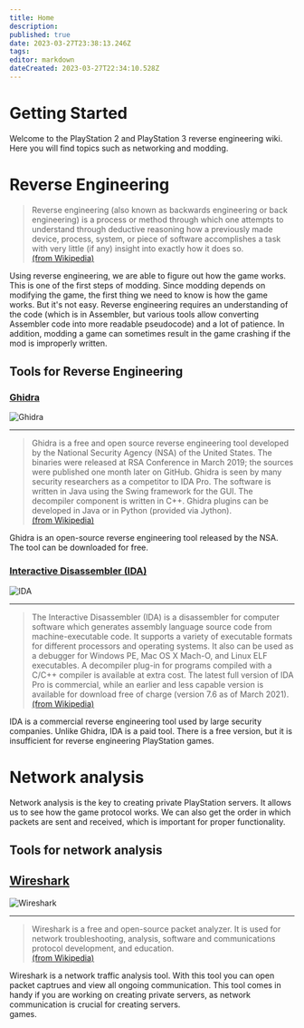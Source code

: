 ```yaml
---
title: Home
description: 
published: true
date: 2023-03-27T23:38:13.246Z
tags: 
editor: markdown
dateCreated: 2023-03-27T22:34:10.528Z
---
```


# Getting Started

Welcome to the PlayStation 2 and PlayStation 3 reverse engineering wiki. Here you will find topics such as networking and modding.

# Reverse Engineering

> Reverse engineering (also known as backwards engineering or back engineering) is a process or method through which one attempts to understand through deductive reasoning how a previously made device, process, system, or piece of software accomplishes a task with very little (if any) insight into exactly how it does so.  
> [(from Wikipedia)](https://en.wikipedia.org/wiki/Reverse_engineering)

Using reverse engineering, we are able to figure out how the game works. This is one of the first steps of modding. Since modding depends on modifying the game, the first thing we need to know is how the game works. But it's not easy. Reverse engineering requires an understanding of the code (which is in Assembler, but various tools allow converting Assembler code into more readable pseudocode) and a lot of patience. In addition, modding a game can sometimes result in the game crashing if the mod is improperly written.

## Tools for Reverse Engineering

### [Ghidra](https://ghidra-sre.org/)

![Ghidra](https://upload.wikimedia.org/wikipedia/commons/7/77/Ghidra-disassembly%2CMarch_2019.png)

---

> Ghidra is a free and open source reverse engineering tool developed by the National Security Agency (NSA) of the United States. The binaries were released at RSA Conference in March 2019; the sources were published one month later on GitHub. Ghidra is seen by many security researchers as a competitor to IDA Pro. The software is written in Java using the Swing framework for the GUI. The decompiler component is written in C++. Ghidra plugins can be developed in Java or in Python (provided via Jython).  
> [(from Wikipedia)](https://en.wikipedia.org/wiki/Ghidra)

Ghidra is an open-source reverse engineering tool released by the NSA. The tool can be downloaded for free.  

### [Interactive Disassembler (IDA)](https://hex-rays.com/ida-pro/)

![IDA](https://do1alx.de/wp-content/uploads/2022/01/headline-850x457.png)

---

> The Interactive Disassembler (IDA) is a disassembler for computer software which generates assembly language source code from machine-executable code. It supports a variety of executable formats for different processors and operating systems. It also can be used as a debugger for Windows PE, Mac OS X Mach-O, and Linux ELF executables. A decompiler plug-in for programs compiled with a C/C++ compiler is available at extra cost. The latest full version of IDA Pro is commercial, while an earlier and less capable version is available for download free of charge (version 7.6 as of March 2021).  
> [(from Wikipedia)](https://en.wikipedia.org/wiki/Interactive_Disassembler)

IDA is a commercial reverse engineering tool used by large security companies. Unlike Ghidra, IDA is a paid tool. There is a free version, but it is insufficient for reverse engineering PlayStation games.  

# Network analysis

Network analysis is the key to creating private PlayStation servers. It allows us to see how the game protocol works. We can also get the order in which packets are sent and received, which is important for proper functionality.

## Tools for network analysis

## [Wireshark](https://www.wireshark.org/)

![Wireshark](https://upload.wikimedia.org/wikipedia/commons/c/cf/Wireshark_3.6_screenshot.png)

---

> Wireshark is a free and open-source packet analyzer. It is used for network troubleshooting, analysis, software and communications protocol development, and education.  
> [(from Wikipedia)](https://en.wikipedia.org/wiki/Wireshark)

Wireshark is a network traffic analysis tool. With this tool you can open packet captrues and view all ongoing communication. This tool comes in handy if you are working on creating private servers, as network communication is crucial for creating servers.  
games.  